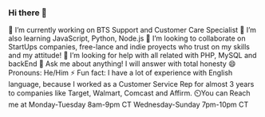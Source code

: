 ### Hi there 👋
🔭 I’m currently working on BTS Support and Customer Care Specialist
🌱 I’m also learning JavaScript, Python, Node.js
👯 I’m looking to collaborate on StartUps companies, free-lance and indie proyects who trust on my skills and my attitude!
🤔 I’m looking for help with all related with PHP, MySQL and backEnd
💬 Ask me about anything! I will answer with total honesty
😄 Pronouns: He/Him
⚡ Fun fact: I have a lot of experience with English language, because I worked as a Customer Service Rep for almost 3 years to companies like Target, Walmart, Comcast and Affirm.
⏲️You can Reach me at
  Monday-Tuesday 8am-9pm CT
  Wednesday-Sunday 7pm-10pm CT
